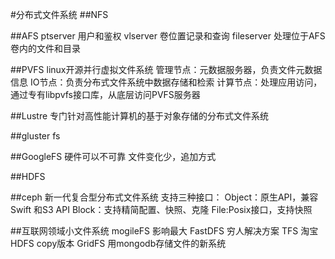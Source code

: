 


#分布式文件系统
##NFS

##AFS
ptserver 用户和鉴权
vlserver 卷位置记录和查询
fileserver 处理位于AFS卷内的文件和目录

##PVFS
linux开源并行虚拟文件系统
管理节点：元数据服务器，负责文件元数据信息
IO节点：负责分布式文件系统中数据存储和检索
计算节点：处理应用访问，通过专有libpvfs接口库，从底层访问PVFS服务器

##Lustre
专门针对高性能计算机的基于对象存储的分布式文件系统

##gluster fs

##GoogleFS
硬件可以不可靠
文件变化少，追加方式

##HDFS

##ceph
新一代复合型分布式文件系统
支持三种接口：
Object：原生API，兼容Swift 和S3 API
Block：支持精简配置、快照、克隆
File:Posix接口，支持快照

##互联网领域小文件系统
mogileFS 影响最大
FastDFS 穷人解决方案
TFS 淘宝HDFS copy版本
GridFS 用mongodb存储文件的新系统


